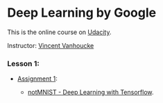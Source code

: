 # Deep Learning by Google 
This is the online course on [Udacity](https://www.udacity.com/course/deep-learning--ud730).

Instructor: [Vincent Vanhoucke](https://research.google.com/pubs/VincentVanhoucke.html)

### Lesson 1:
* [Assignment 1](https://github.com/tensorflow/tensorflow/blob/master/tensorflow/examples/udacity/1_notmnist.ipynb): 
      
    + [notMNIST - Deep Learning with Tensorflow](https://github.com/ttungl/Deep-Learning-by-Google/blob/master/Lesson1/DeepLearning_assignment_1.ipynb). 
